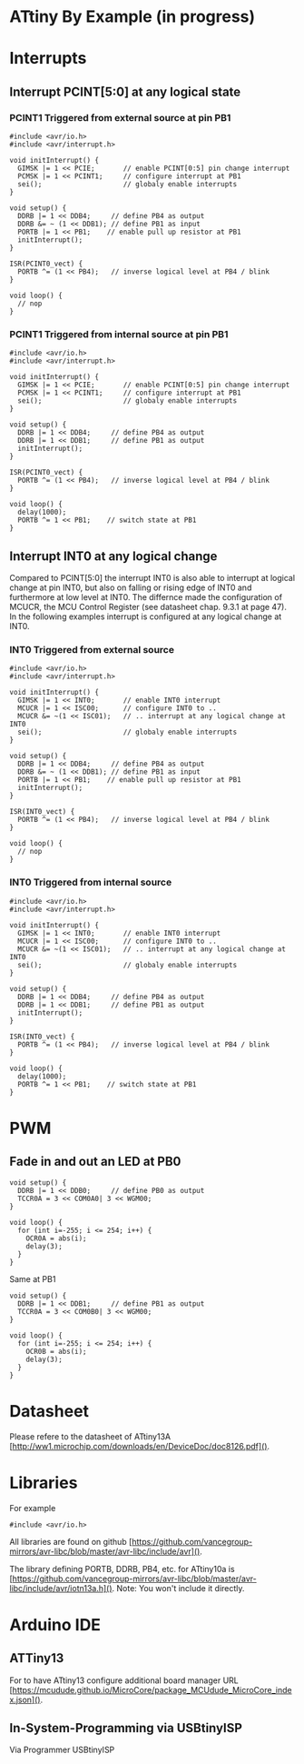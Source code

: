 # ATtiny By Example (in progress)

# Interrupts
## Interrupt PCINT[5:0] at any logical state
### PCINT1 Triggered from external source at pin PB1
```
#include <avr/io.h>
#include <avr/interrupt.h>

void initInterrupt() {
  GIMSK |= 1 << PCIE;       // enable PCINT[0:5] pin change interrupt
  PCMSK |= 1 << PCINT1;     // configure interrupt at PB1
  sei();                    // globaly enable interrupts
}

void setup() {
  DDRB |= 1 << DDB4;     // define PB4 as output
  DDRB &= ~ (1 << DDB1); // define PB1 as input
  PORTB |= 1 << PB1;    // enable pull up resistor at PB1
  initInterrupt();
}

ISR(PCINT0_vect) {
  PORTB ^= (1 << PB4);   // inverse logical level at PB4 / blink
}

void loop() {
  // nop
}
```
### PCINT1 Triggered from internal source at pin PB1
```
#include <avr/io.h>
#include <avr/interrupt.h>

void initInterrupt() {
  GIMSK |= 1 << PCIE;       // enable PCINT[0:5] pin change interrupt
  PCMSK |= 1 << PCINT1;     // configure interrupt at PB1
  sei();                    // globaly enable interrupts
}

void setup() {
  DDRB |= 1 << DDB4;     // define PB4 as output
  DDRB |= 1 << DDB1;     // define PB1 as output
  initInterrupt();
}

ISR(PCINT0_vect) {
  PORTB ^= (1 << PB4);   // inverse logical level at PB4 / blink
}

void loop() {
  delay(1000); 
  PORTB ^= 1 << PB1;    // switch state at PB1
}
```
## Interrupt INT0 at any logical change
Compared to PCINT[5:0] the interrupt INT0 is also able to interrupt at logical change at pin INT0, but also on falling or rising edge of INT0 and furthermore at low level at INT0. The differnce made the configuration of MCUCR, the MCU Control Register (see datasheet chap. 9.3.1 at page 47). In the following examples interrupt is configured at any logical change at INT0.

### INT0 Triggered from external source
```
#include <avr/io.h>
#include <avr/interrupt.h>

void initInterrupt() {
  GIMSK |= 1 << INT0;       // enable INT0 interrupt
  MCUCR |= 1 << ISC00;      // configure INT0 to ..
  MCUCR &= ~(1 << ISC01);   // .. interrupt at any logical change at INT0
  sei();                    // globaly enable interrupts
}

void setup() {
  DDRB |= 1 << DDB4;     // define PB4 as output
  DDRB &= ~ (1 << DDB1); // define PB1 as input
  PORTB |= 1 << PB1;    // enable pull up resistor at PB1
  initInterrupt();
}

ISR(INT0_vect) {
  PORTB ^= (1 << PB4);   // inverse logical level at PB4 / blink
}

void loop() {
  // nop
}
```

### INT0 Triggered from internal source
```
#include <avr/io.h>
#include <avr/interrupt.h>

void initInterrupt() {
  GIMSK |= 1 << INT0;       // enable INT0 interrupt
  MCUCR |= 1 << ISC00;      // configure INT0 to ..
  MCUCR &= ~(1 << ISC01);   // .. interrupt at any logical change at INT0
  sei();                    // globaly enable interrupts
}

void setup() {
  DDRB |= 1 << DDB4;     // define PB4 as output
  DDRB |= 1 << DDB1;     // define PB1 as output
  initInterrupt();
}

ISR(INT0_vect) {
  PORTB ^= (1 << PB4);   // inverse logical level at PB4 / blink
}

void loop() {
  delay(1000); 
  PORTB ^= 1 << PB1;    // switch state at PB1
}
```

# PWM
## Fade in and out an LED at PB0
```
void setup() {
  DDRB |= 1 << DDB0;     // define PB0 as output
  TCCR0A = 3 << COM0A0| 3 << WGM00;
}

void loop() {
  for (int i=-255; i <= 254; i++) {
    OCR0A = abs(i);
    delay(3);
  }
}
```
Same at PB1
```
void setup() {
  DDRB |= 1 << DDB1;     // define PB1 as output
  TCCR0A = 3 << COM0B0| 3 << WGM00;
}

void loop() {
  for (int i=-255; i <= 254; i++) {
    OCR0B = abs(i);
    delay(3);
  }
}
```

# Datasheet
Please refere to the datasheet of ATtiny13A [http://ww1.microchip.com/downloads/en/DeviceDoc/doc8126.pdf]().

# Libraries
For example
```
#include <avr/io.h>
```

All libraries are found on github [https://github.com/vancegroup-mirrors/avr-libc/blob/master/avr-libc/include/avr]().

The library defining PORTB, DDRB, PB4, etc. for ATtiny10a is [https://github.com/vancegroup-mirrors/avr-libc/blob/master/avr-libc/include/avr/iotn13a.h](). Note: You won't include it directly.

# Arduino IDE

## ATTiny13
For to have ATtiny13 configure additional board manager URL [https://mcudude.github.io/MicroCore/package_MCUdude_MicroCore_index.json]().

## In-System-Programming via USBtinyISP
Via Programmer USBtinyISP
